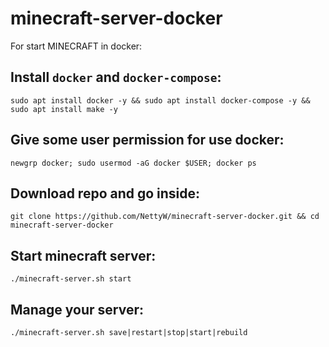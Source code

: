 # minecraft-server-docker
For start MINECRAFT in docker:
## Install `docker` and `docker-compose`:
```sudo apt install docker -y && sudo apt install docker-compose -y && sudo apt install make -y```
## Give some user permission for use docker:
```newgrp docker; sudo usermod -aG docker $USER; docker ps```
## Download repo and go inside:
```git clone https://github.com/NettyW/minecraft-server-docker.git && cd minecraft-server-docker```
## Start minecraft server:
```./minecraft-server.sh start```
## Manage your server:
```./minecraft-server.sh save|restart|stop|start|rebuild```